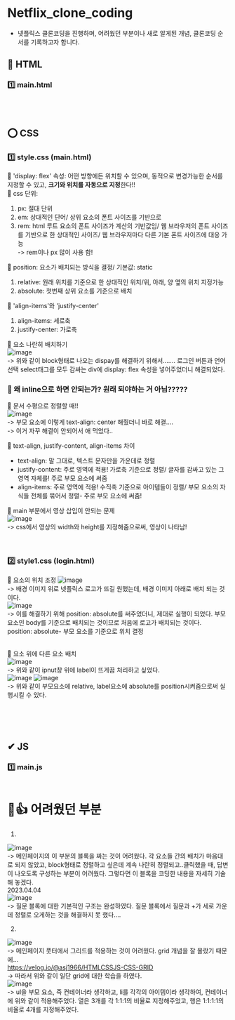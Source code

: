 # Netflix_clone_coding
* 넷플릭스 클론코딩을 진행하며, 어려웠던 부분이나 새로 알게된 개념, 클론코딩 순서를 기록하고자 합니다. <br>

## 👑 HTML
### 1️⃣ main.html



## <br><br>⭕ CSS
### 1️⃣ style.css (main.html)
🔶 'display: flex' 속성: 어떤 방향에든 위치할 수 있으며, 동적으로 변경가능한 순서를 지정할 수 있고, <b>크기와 위치를 자동으로 지정</b>한다!! <br>
🔶 css 단위: <br>
1. px: 절대 단위<br>
2. em: 상대적인 단어/ 상위 요소의 폰트 사이즈를 기반으로<br>
3. rem: html 루트 요소의 폰트 사이즈가 계산의 기반값임/ 웹 브라우저의 폰트 사이즈를 기반으로 한 상대적인 사이즈/ 웹 브라우저마다 다른 기본 폰트 사이즈에 대응 가능<br>
-> rem이나 px 많이 사용 함! <br>

🔶 position: 요소가 배치되는 방식을 결정/ 기본값: static<br>
1. relative: 원래 위치를 기준으로 한 상대적인 위치/위, 아래, 양 옆의 위치 지정가능 <br>
2. absolute: 첫번째 상위 요소를 기준으로 배치<br>

🔶 'align-items'와 'justify-center' <br>
1. align-items: 세로축<br>
2. justify-center: 가로축<br>

🔶 요소 나란히 배치하기<br>
![image](https://user-images.githubusercontent.com/70849122/229091105-4bc451bf-5442-4fa1-ac55-c35899d0742c.png) <br>
-> 위와 같이 block형태로 나오는 dispay를 해결하기 위해서....... 로그인 버튼과 언어선택 select태그를 모두 감싸는 div에 display: flex 속성을 넣어주었더니 해결되었다. <br>
### 🔺 왜 inline으로 하면 안되는가? 원래 되야하는 거 아님?????

🔶 문서 수평으로 정렬할 때!! <br>
![image](https://user-images.githubusercontent.com/70849122/229290472-f2037e19-31cc-435a-b614-f16edbc8b4b4.png) <br>
-> 부모 요소에 이렇게 text-align: center 해줬더니 바로 해결.... <br>
-> 이거 자꾸 해결이 안되어서 애 먹었다..

🔶 text-align, justify-content, align-items 차이 <br>
- text-align: 말 그대로, 텍스트 문자만을 가운데로 정렬<br>
- justify-content: 주로 영역에 적용! 가로축 기준으로 정렬/ 글자를 감싸고 있는 그 영역 자체를! 주로 부모 요소에 써줌 <br> 
- align-items: 주로 영역에 적용! 수직축 기준으로 아이템들이 정렬/ 부모 요소의 자식들 전체를 묶어서 정렬- 주로 부모 요소에 써줌!<br>

🔶 main 부분에서 영상 삽입이 안되는 문제<br>
![image](https://user-images.githubusercontent.com/70849122/229295908-51cdc1d8-12b0-4a75-89ef-d55dd46e0d7d.png) <br>
-> css에서 영상의 width와 height를 지정해줌으로써, 영상이 나타남! <br><br><br>

### 2️⃣ style1.css (login.html)<br>
🔶 요소의 위치 조정
![image](https://user-images.githubusercontent.com/70849122/229998468-49896d6f-5279-4a75-8731-bea5ae9169e2.png) <br>
-> 배경 이미지 위로 넷플릭스 로고가 뜨길 원했는데, 배경 이미지 아래로 배치 되는 것이다. <br>
![image](https://user-images.githubusercontent.com/70849122/229999356-eafce6cc-f05e-4402-ad80-01b54560f88e.png) <br>
-> 이를 해결하기 위해 position: absolute를 써주었더니, 제대로 실행이 되었다. 부모 요소인 body를 기준으로 배치되는 것이므로 처음에 로고가 배치되는 것이다. <br>
position: absolute- 부모 요소를 기준으로 위치 결정<br><br>

🔶 요소 위에 다른 요소 배치 <br>
![image](https://user-images.githubusercontent.com/70849122/230010593-19a4b2a7-5e10-480d-8fad-6def4d07b418.png) <br>
-> 위와 같이 ipnut창 위에 label이 뜨게끔 처리하고 싶었다. <br>
![image](https://user-images.githubusercontent.com/70849122/230010859-3a36f7c4-f566-45c7-ae39-1f5d974e98c7.png)
![image](https://user-images.githubusercontent.com/70849122/230010907-c1cfade9-1b5e-470f-81eb-707858e796f3.png) <br>
-> 위와 같이 부모요소에 relative, label요소에 absolute를 position시켜줌으로써 실행시킬 수 있다.<br><br>





## <br><br>✔ JS
### 1️⃣ main.js <br><br>


# 🥇👍 어려웠던 부분<br>
1. 
![image](https://user-images.githubusercontent.com/70849122/229307622-95b0d7e7-2edf-4476-8eec-367f6cd6cc9d.png) <br>
-> 메인페이지의 이 부분의 블록을 짜는 것이 어려웠다. 각 요소들 간의 배치가 마음대로 되지 않았고, block형태로 정렬하고 싶은데 계속 나란히 정렬되고..클릭했을 때, 답변이 나오도록 구성하는 부분이 어려웠다. 그렇다면 이 블록을 코딩한 내용을 자세히 기술해 놓겠다. <br>
2023.04.04<br>
![image](https://user-images.githubusercontent.com/70849122/229688784-dc7c6243-7af9-47a2-a3f8-46f5b33c6812.png) <br>
-> 질문 블록에 대한 기본적인 구조는 완성하였다. 질문 블록에서 질문과 +가 세로 가운데 정렬로 오게하는 것을 해결하지 못 했다....


2. <br>
![image](https://user-images.githubusercontent.com/70849122/229994219-60c7e245-08f8-4d9c-a454-93a005b74a34.png) <br>
-> 메인페이지 풋터에서 그리드를 적용하는 것이 어려웠다. grid 개념을 잘 몰랐기 때문에... <br>
https://velog.io/@asj1966/HTMLCSSJS-CSS-GRID <br>
-> 따라서 위와 같이 일단 grid에 대한 학습을 하였다. <br>
![image](https://user-images.githubusercontent.com/70849122/229994388-6b7448b7-add3-4eed-b31d-9ff684723c18.png) <br> 
-> ul을 부모 요소, 즉 컨테이너라 생각하고, li를 각각의 아이템이라 생각하여, 컨테이너에 위와 같이 적용해주었다. 열은 3개를 각 1:1:1의 비율로 지정해주었고, 행은 1:1:1:1의 비율로 4개를 지정해주었다. <br>
